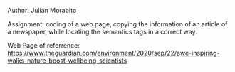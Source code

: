 Author: Julián Morabito

Assignment: coding of a web page, copying the information of an article of a newspaper, while locating the semantics tags in a correct way.

Web Page of referrence: https://www.theguardian.com/environment/2020/sep/22/awe-inspiring-walks-nature-boost-wellbeing-scientists